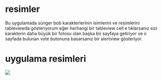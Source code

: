 # resimler

Bu uygulamada sünger bob karakterlerinin isimlerini ve resimlerini tableviewda gösteriyorum eğer herhangi bir tableview cell e tıklarsanız sizi karakterin daha 
büyük bir fotosu olan başka bir sayfaya getiriyor ve o sayfada bulunan vote butonuna basarsanız bir alertview gösteriyor.


# uygulama resimleri

![](resimler/uygulama-image-1.PNG)
